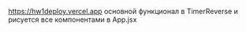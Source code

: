https://hw1deploy.vercel.app
основной функционал в TimerReverse и рисуется все компонентами в App.jsx
